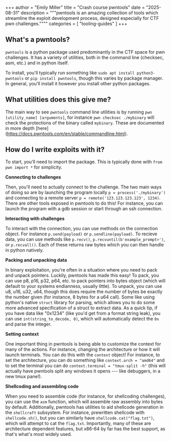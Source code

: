 +++
author = "Emily Miller"
title = "Crash course pwntools"
date = "2025-08-31"
description = """pwntools is an amazing collection of tools which streamline the exploit development process, designed especially for CTF pwn challenges.""""
categories = [ "tooling-guides" ]
+++

## What's a pwntools?

`pwntools` is a python package used predominantly in the CTF space for pwn challenges. It has a variety of utilities, both in the command line (checksec, asm, etc.) and in python itself.

To install, you'll typically run something like `sudo apt install python3-pwntools` or `pip install pwntools`, though this varies by package manager. In general, you'll install it however you install other python packages.

## What utilities does this give me?

The main way to see `pwntools` command line utilities is by running `pwn [utility_name] [arguments]`, for instance `pwn checksec ./mybinary` will check the protections of the binary called `mybinary`. These are documented in more depth [here] (https://docs.pwntools.com/en/stable/commandline.html).

## How do I write exploits with it?

To start, you'll need to import the package. This is typically done with `from pwn import *` for simplicity.

**Connecting to challenges**

Then, you'll need to actually connect to the challenge. The two main ways of doing so are by launching the program locally `p = process('./mybinary')` and connecting to a remote server `p = remote('123.123.123.123', 1234)`. There are other tools exposed in pwntools to do this! For instance, you can launch the program with a gdb session or start through an ssh connection. 

**Interacting with challenges**

To interact with the connection, you can use methods on the connection object. For instance `p.send(payload)` or `p.sendline(payload)`. To recieve data, you can use methods like `p.recv()`, `p.recvuntil(b'example_prompt>')`, or `p.recvall()`. Each of these returns raw bytes which you can then handle in python natively. 

**Packing and unpacking data**

In binary exploitation, you're often in a situation where you need to pack and unpack pointers. Luckily, pwntools has made this easy! To pack, you can use p8, p16, p32, p64, etc. to pack pointers into bytes object (which will default to your systems endianness, usually little). To unpack, you can use u8, u16, u32, u64, though this does require the number of bytes be exactly the number given (for instance, 8 bytes for a u64 call). Some like using python's native `struct` library for parsing, which allows you to do some more advanced specification of a struct to extract data. As a quick tip, if you have data like "0x1234" (like you'd get from a format string leak), you can use `int(string_to_decode, 0)`, which will automatically detect the `0x` and parse the integer.

**Setting context**

One important thing in pwntools is being able to customize the context for many of the actions. For instance, changing the architecture or how it will launch terminals. You can do this with the `context` object! For instance, to set the architecture, you can do something like `context.arch = "amd64"` and to set the terminal you can do `context.terminal = "tmux-split -h"` (this will actually have pwntools split any windows it opens --- like debuggers, in a new tmux pane!).

**Shellcoding and assembling code**

When you need to assemble code (for instance, for shellcoding challenges), you can use the `asm` function, which will assemble raw assembly into bytes by default. Additionally, pwntools has utilities to aid shellcode generation in the `shellcraft` subsystem. For instance, prewritten shellcode with `shellcode.sh()`, but you can similarly have `shellcode.cat("flag.txt")`, which will attempt to cat the `flag.txt`. Importantly, many of these are architecture dependent features, but x86-64 by far has the best support, as that's what's most widely used.

